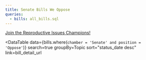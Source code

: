 ```yaml
---
title: Senate Bills We Oppose
queries:
  - bills: all_bills.sql
---
```


[Join the Reproductive Issues Champions!](https://secure.everyaction.com/ijP2C35RDk-5hJVeXth1Fw2)

<DataTable 
  data={bills.where(`chamber = 'Senate' and position = 'Oppose'`)}
  search=true 
  groupBy=Topic 
  sort="status_date desc"
  link=bill_detail_url
>
  <Column id=bill_number title="Bill Number" opposite=Position />
  <Column id=status_field title="Status" />
  <Column id=progress_percentage title="Progress" contentType=bar barColor=#53768a backgroundColor=#f5f5f5 fmt=pct />
  <Column id=last_action_date title="Last Updated" />
  <Column id=last_action title="Action" />
  <Column id=bill_text_link contentType=link linkLabel="View Text" title="Bill Text" openInNewTab=true />
  <Column id=texas_impact_description	title="Description" class="description-column" />
</DataTable>